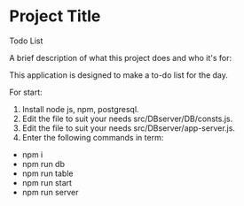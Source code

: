 
# Project Title
Todo List

A brief description of what this project does and who it's for:

This application is designed to make a to-do list for the day.

For start:
1. Install node js, npm, postgresql.
2. Edit the file to suit your needs src/DBserver/DB/consts.js.
3. Edit the file to suit your needs src/DBserver/app-server.js.
4. Enter the following commands in term:
- npm i
- npm run db
- npm run table
- npm run start
- npm run server


